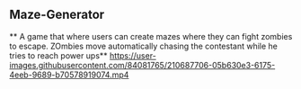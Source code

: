## Maze-Generator

** A game that where users can create mazes where they can fight zombies to escape. ZOmbies move automatically chasing the contestant while he tries to reach power ups**
https://user-images.githubusercontent.com/84081765/210687706-05b630e3-6175-4eeb-9689-b70578919074.mp4
